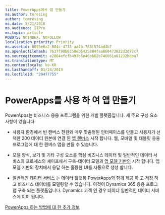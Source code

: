 ```yaml
---
title: PowerApps에서 앱 만들기
ms.author: toresing
author: tomresing
ms.date: 5/21/2018
ms.audience: ITPro
ms.topic: article
ROBOTS: NOINDEX, NOFOLLOW
localization_priority: Priority
ms.assetid: 0095e6a2-884c-4733-aa4b-783f574ad4b7
ms.openlocfilehash: 7637f90b0358eb6435884faa860473622d3d72c7
ms.sourcegitcommit: e2864efcfb493b6e46b662b746661a61232bdba7
ms.translationtype: MT
ms.contentlocale: ko-KR
ms.lasthandoff: 01/24/2019
ms.locfileid: "29477755"
---
```

# <a name="create-apps-with-powerapps"></a>PowerApps를 사용 하 여 앱 만들기

PowerApps는 비즈니스 응용 프로그램을 위한 개발 플랫폼입니다. 세 주요 구성 요소 사항이 있습니다. 
  
- 사용자 환경에서 빈 캔버스 전원와 매우 맞춤형된 인터페이스를 만들고 사용자가 선택한 200 데이터 원본에 연결 된 [앱 캔버스](https://go.microsoft.com/fwlink/?linkid=874495) 시작 합니다. 웹, 모바일 및 태블릿 응용 프로그램에 대 한 캔버스 앱을 만들 수 있습니다. 
    
- 모델 양식, 보기 및 기타 구성 요소를 핵심 비즈니스 데이터 및 일반적인 데이터 서비스의 프로세스의 셰이프에서 구축-데이터 모델과 [앱 모델 기반의](https://go.microsoft.com/fwlink/?linkid=874496) 시작 합니다. 앱 모델 기반의 장치에서 응답 하는 훌륭한 UI를 자동으로 생성 합니다. 
    
- [일반적인 데이터 서비스](https://go.microsoft.com/fwlink/?linkid=874497) 는 데이터 플랫폼 PowerApps와 함께 제공 하 고 저장 하 고 비즈니스 데이터를 모델링할 수 있습니다. 이것이 Dynamics 365 응용 프로그램 구축 되는 플랫폼입니다. Dynamics 고객 인 경우 데이터 일반적인 데이터 서비스에 이미 됩니다. 
    
[PowerApps 하는 방법에 대 한 추가 정보](https://go.microsoft.com/fwlink/?linkid=874498)
  

